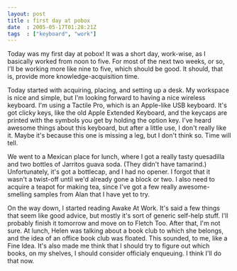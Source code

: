 ```yaml
---
layout: post
title : first day at pobox
date  : 2005-05-17T01:28:21Z
tags  : ["keyboard", "work"]
---
```

Today was my first day at pobox!  It was a short day, work-wise, as I basically worked from noon to five.  For most of the next two weeks, or so, I'll be working more like nine to five, which should be good.  It should, that is, provide more knowledge-acquisition time.

Today started with acquiring, placing, and setting up a desk.  My workspace is nice and simple, but I'm looking forward to having a nice wireless keyboard. I'm using a Tactile Pro, which is an Apple-like USB keyboard.  It's got clicky keys, like the old Apple Extended Keyboard, and the keycaps are printed with the symbols you get by holding the option key.  I've heard awesome things about this keyboard, but after a little use, I don't really like it.  Maybe it's because this one is missing a leg, but I don't think so.  Time will tell.

We went to a Mexican place for lunch, where I got a really tasty quesadilla and two bottles of Jarritos guava soda.  (They didn't have tamarind.) Unfortunately, it's got a bottlecap, and I had no opener.  I forgot that it wasn't a twist-off until we'd already gone a block or two.  I also need to acquire a teapot for making tea, since I've got a few really awesome-smelling samples from Alan that I have yet to try.

On the way down, I started reading Awake At Work.  It's said a few things that seem like good advice, but mostly it's sort of generic self-help stuff.  I'll probably finish it tomorrow and move on to Fletch Too.  After that, I'm not sure.  At lunch, Helen was talking about a book club to which she belongs, and the idea of an office book club was floated.  This sounded, to me, like a Fine Idea.  It's also made me think that I should try to figure out which books, on my shelves, I should consider officialy enqueuing.  I think I'll do that now. 
